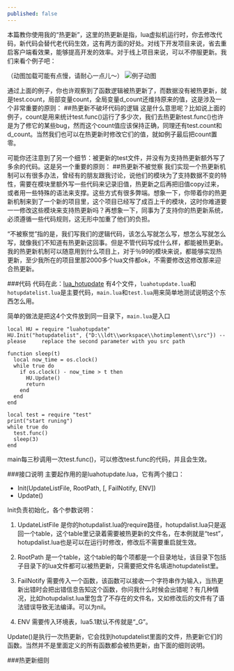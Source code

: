 ```yaml
---
published: false
---
```



本篇教你使用我的“热更新”，这里的热更新是指，lua虚拟机运行时，你去修改代码，新代码会替代老代码生效，这有两方面的好处。对线下开发项目来说，省去重启客户端看效果，能够提高开发的效率。对于线上项目来说，可以不停服更新。我们来看个例子吧：

（动图加载可能有点慢，请耐心一点儿～）
![例子动图]({{site.baseurl}}/images/hotupdate-example.gif)

通过上面的例子，你也许观察到了函数逻辑被热更新了，而数据没有被热更新，就是test.count，局部变量count，全局变量d_count还维持原来的值，这是涉及一个非常重要的原则：
##热更新不破坏代码的逻辑
这是什么意思呢？比如说上面的例子，count是用来统计test.func()运行了多少次，我们去热更新test.func()也许是为了修它的某些bug，然而这个count值应该保持正确，同理还有test.count和d_count。当然我们也可以在热更新时修改它们的值，就如例子最后把count置零。

可能你还注意到了另一个细节：被更新的test文件，并没有为支持热更新额外写了多余的代码。这是另一个重要的原则：
##热更新不被觉察
我们实现一个热更新机制可以有很多办法，曾经有的朋友跟我讨论，说他们的模块为了支持数据不变的特性，需要在模块里额外写一些代码来记录旧值，热更新之后再把旧值copy过来，或者用一些特殊的语法来支撑。这些方式有很多弊端。想象一下，你带着你的热更新机制来到了一个新的项目里，这个项目已经写了成百上千的模块，这时你难道要一一修改这些模块来支持热更新吗？再想象一下，同事为了支持你的热更新系统，必须遵循一些代码规则，这无形中加重了他们的负担。

“不被察觉”指的是，我们写我们的逻辑代码，该怎么写就怎么写，想怎么写就怎么写，就像我们不知道有热更新这回事。但是不管代码写成什么样，都能被热更新。我的热更新机制可以随意用到什么项目上，对于％99的模块来说，都能够实现热更新，至少我所在的项目里那2000多个lua文件都ok，不需要修改这修改那来迎合热更新。

###代码
代码在此：[lua_hotupdate](https://github.com/asqbtcupid/lua_hotupdate)
有4个文件，`luahotupdate.lua`和`hotupdatelist.lua`是主要代码，`main.lua`和`test.lua`用来简单地测试说明这个东西怎么用。

简单的做法是把这4个文件放到同一目录下，`main.lua`是入口

    local HU = require "luahotupdate"
    HU.Init("hotupdatelist", {"D:\\ldt\\workspace\\hotimplement\\src"}) --please 	 replace the second parameter with you src path
    
    function sleep(t)
      local now_time = os.clock()
      while true do
        if os.clock() - now_time > t then
          HU.Update() 
          return 
        end
      end
    end
   
   	local test = require "test"
    print("start runing")
    while true do
      test.func()
      sleep(3)
    end

main每三秒调用一次test.func()，可以修改test.func的代码，并且会生效。
    
###接口说明
主要起作用的是luahotupdate.lua，它有两个接口：

- Init(UpdateListFile, RootPath, [, FailNotify, ENV])
- Update()

Init负责初始化，各个参数说明：

1. UpdateListFile
是你的hotupdalist.lua的require路径，hotupdalist.lua只是返回一个table，这个table里记录着需要被热更新的文件名，在本例就是“test”，hotupdalist.lua也是可以在运行时修改，修改后不需要重启就生效。

2. RootPath
是一个table，这个table的每个项都是一个目录地址，该目录下包括子目录下的lua文件都可以被热更新，只需要把文件名填进hotupdatelist里。

3. FailNotify
需要传入一个函数，该函数可以接收一个字符串作为输入，当热更新出错时会把出错信息告知这个函数，你问我什么时候会出错呢？有几种情况，比如hotupdalist.lua里包含了不存在的文件名，又如修改后的文件有了语法错误导致无法编译。可以为nil。

4. ENV
需要传入环境表，lua5.1默认不传就是“_G”。

Update()是执行一次热更新，它会找到hotupdatelist里面的文件，热更新它们的函数。当然并不是里面定义的所有函数都会被热更新，由下面的细则说明。

###热更新细则

